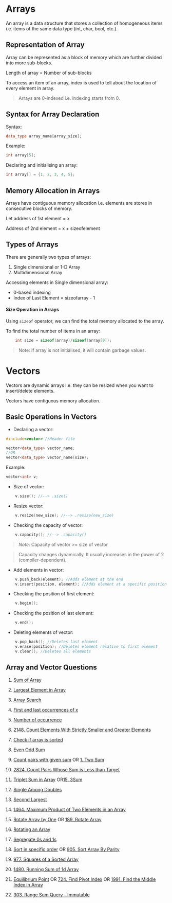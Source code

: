 # Arrays
An array is a data structure that stores a collection of homogeneous items i.e. items of the same data type (int, char, bool, etc.).

## Representation of Array
Array can be represented as a block of memory which are further divided into more sub-blocks.

Length of array = Number of sub-blocks

To access an item of an array, index is used to tell about the location of every element in array.

> Arrays are 0-indexed i.e. indexing starts from 0.

## Syntax for Array Declaration
Syntax:
```cpp
data_type array_name[array_size];
```

Example:
```cpp
int array[5];
```

Declaring and initialising an array:
```cpp
int array[] = {1, 2, 3, 4, 5};
```
## Memory Allocation in Arrays
Arrays have contiguous memory allocation i.e. elements are stores in consecutive blocks of memory.

Let address of 1st element = x

Address of 2nd element = x + sizeofelement

## Types of Arrays
There are generally two types of arrays:
1. Single dimensional or 1-D Array
2. Multidimensional Array

Accessing elements in Single dimensional array:
- 0-based indexing
- Index of Last Element = sizeofarray - 1

#### Size Operation in Arrays
Using ```sizeof``` operator, we can find the total memory allocated to the array.

To find the total number of items in an array:
```cpp
    int size = sizeof(array)/sizeof(array[0]);
```

> Note: If array is not initialised, it will contain garbage values.

# Vectors
Vectors are dynamic arrays i.e. they can be resized when you want to insert/delete elements.

Vectors have contiguous memory allocation.

## Basic Operations in Vectors
- Declaring a vector:
```cpp
#include<vector> //Header file

vector<data_type> vector_name;
//OR
vector<data_type> vector_name(size);
```

Example:
```cpp
vector<int> v;
```

- Size of vector:
```cpp
    v.size(); //--> .size()
```

- Resize vector:
```cpp
    v.resize(new_size); //--> .resize(new_size)
```

- Checking the capacity of vector:
```cpp
    v.capacity(); //--> .capacity()
```

> *Note*: Capacity of vector >= size of vector

> Capacity changes dynamically. It usually increases in the power of 2 (compiler-dependent).

- Add elements in vector:
```cpp
    v.push_back(element); //Adds element at the end
    v.insert(position, element); //Adds element at a specific position --> relative to position of first element
```

- Checking the position of first element:
```cpp
    v.begin();
```

- Checking the position of last element:
```cpp
    v.end();
```

- Deleting elements of vector:
```cpp
    v.pop_back(); //Deletes last element
    v.erase(position); //Deletes element relative to first element
    v.clear(); //Deletes all elements
```

## Array and Vector Questions
1. [Sum of Array](https://www.geeksforgeeks.org/problems/sum-of-array2326/1)

2. [Largest Element in Array](https://www.geeksforgeeks.org/problems/largest-element-in-array4009/0)

3. [Array Search](https://www.geeksforgeeks.org/problems/search-an-element-in-an-array-1587115621/1)

4. [First and last occurrences of x](https://www.geeksforgeeks.org/problems/first-and-last-occurrences-of-x2041/1)

5. [Number of occurrence](https://www.geeksforgeeks.org/problems/number-of-occurrence2259/1)

6. [2148. Count Elements With Strictly Smaller and Greater Elements](https://leetcode.com/problems/count-elements-with-strictly-smaller-and-greater-elements)

7. [Check if array is sorted](https://www.geeksforgeeks.org/problems/check-if-an-array-is-sorted0701/1)

8. [Even Odd Sum](https://www.geeksforgeeks.org/problems/even-odd-sum5450/0)

9. [Count pairs with given sum](https://www.geeksforgeeks.org/problems/count-pairs-with-given-sum--150253/1) OR [1. Two Sum](https://leetcode.com/problems/two-sum/)

10. [2824. Count Pairs Whose Sum is Less than Target](https://leetcode.com/problems/count-pairs-whose-sum-is-less-than-target/)

11. [Triplet Sum in Array](https://www.geeksforgeeks.org/problems/triplet-sum-in-array-1587115621/1) OR[15. 3Sum](https://leetcode.com/problems/3sum/)

12. [Single Among Doubles](https://www.geeksforgeeks.org/problems/element-appearing-once2552/1)

13. [Second Largest](https://www.geeksforgeeks.org/problems/second-largest3735/1)

14. [1464. Maximum Product of Two Elements in an Array](https://leetcode.com/problems/maximum-product-of-two-elements-in-an-array)

15. [Rotate Array by One](https://www.geeksforgeeks.org/problems/cyclically-rotate-an-array-by-one2614/1) OR [189. Rotate Array](https://leetcode.com/problems/rotate-array)

16. [Rotating an Array](https://www.geeksforgeeks.org/problems/reversal-algorithm5340/1?page=1&sortBy=difficulty)

17. [Segregate 0s and 1s](https://www.geeksforgeeks.org/problems/segregate-0s-and-1s5106/1)

18. [Sort in specific order](https://www.geeksforgeeks.org/problems/sort-in-specific-order2422/0) OR [905. Sort Array By Parity](https://leetcode.com/problems/sort-array-by-parity)

19. [977. Squares of a Sorted Array](https://leetcode.com/problems/squares-of-a-sorted-array)

20. [1480. Running Sum of 1d Array](https://leetcode.com/problems/running-sum-of-1d-array)

21. [Equilibrium Point](https://www.geeksforgeeks.org/problems/equilibrium-point-1587115620/1?page=1&sortBy=submissions) OR [724. Find Pivot Index](https://leetcode.com/problems/find-pivot-index) OR [1991. Find the Middle Index in Array](https://leetcode.com/problems/find-the-middle-index-in-array)

22. [303. Range Sum Query - Immutable](https://leetcode.com/problems/range-sum-query-immutable)